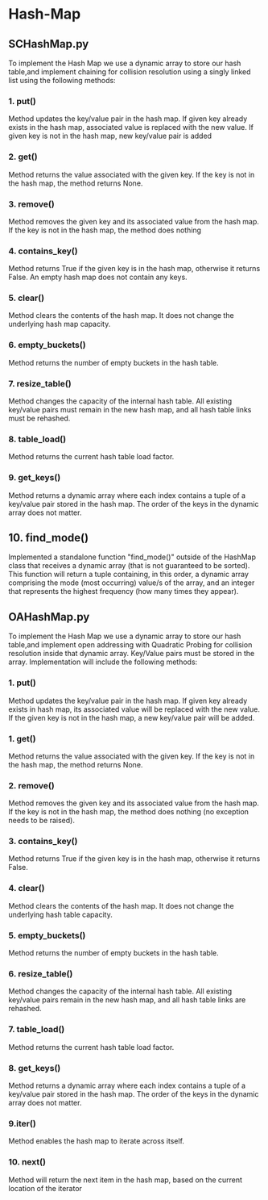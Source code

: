 # Hash-Map

## SCHashMap.py
To implement the Hash Map we use a dynamic array to store our hash table,and
implement chaining for collision resolution using a singly linked list using the following methods:

### 1. put()
Method updates the key/value pair in the hash map.
If given key already exists in the hash map,
associated value is replaced with the new value.
If given key is not in the hash map, new key/value pair is added

### 2. get()
Method returns the value associated with the given key. 
If the key is not in the hash map, the method returns None.

### 3. remove()
Method removes the given key and its associated value from the hash map. If the key
is not in the hash map, the method does nothing

### 4. contains_key()
Method returns True if the given key is in the hash map, 
otherwise it returns False. An empty hash map does not contain any keys.

### 5. clear()
Method clears the contents of the hash map. 
It does not change the underlying hash map capacity.

### 6. empty_buckets()
Method returns the number of empty buckets in the hash table.

### 7. resize_table()
Method changes the capacity of the internal hash table. All existing key/value pairs must remain in the new hash map, and all hash table links must be rehashed.

### 8. table_load()
Method returns the current hash table load factor.

### 9. get_keys()
Method returns a dynamic array where each index contains a tuple of a key/value pair stored in the hash map. The order of the keys in the dynamic array does not matter.

## 10. find_mode()
Implemented a standalone function "find_mode()" outside of the HashMap class
that receives a dynamic array (that is not guaranteed to be sorted).
This function will return a tuple containing, in this order,
a dynamic array comprising the mode (most occurring) value/s of the array,
and an integer that represents the highest frequency (how many times they appear).

## OAHashMap.py
To implement the Hash Map we use a dynamic array to store our hash table,and
implement open addressing with Quadratic Probing for collision resolution inside that dynamic array. Key/Value pairs must be stored in the array.
Implementation will include the following methods:

### 1. put()
Method updates the key/value pair in the hash map.
If given key already exists in hash map, 
its associated value will be replaced with the new value.
If the given key is not in the hash map, a new key/value pair will be added.

### 1. get()
Method returns the value associated with the given key. If the key is not in the hash map, the method returns None.

### 2. remove()
Method removes the given key and its associated value from the hash map. If the key
is not in the hash map, the method does nothing (no exception needs to be raised).

### 3. contains_key()
Method returns True if the given key is in the hash map, otherwise it returns False.

### 4. clear()
Method clears the contents of the hash map. It does not change the underlying hash table capacity.

### 5. empty_buckets()
Method returns the number of empty buckets in the hash table.

### 6. resize_table()
Method changes the capacity of the internal hash table. All existing key/value pairs remain in the new hash map, and all hash table links are rehashed.

### 7. table_load()
Method returns the current hash table load factor.

### 8. get_keys()
Method returns a dynamic array where each index contains a tuple of a key/value pair stored in the hash map. The order of the keys in the dynamic array does not matter.

### 9.iter()
Method enables the hash map to iterate across itself.

### 10. next()
Method will return the next item in the hash map, based on the current location of the iterator
